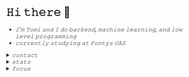 # 𝙷𝚒 𝚝𝚑𝚎𝚛𝚎 👋
- _𝙸'𝚖 𝚃𝚘𝚖𝚒 𝚊𝚗𝚍 𝙸 𝚍𝚘 𝚋𝚊𝚌𝚔𝚎𝚗𝚍, 𝚖𝚊𝚌𝚑𝚒𝚗𝚎 𝚕𝚎𝚊𝚛𝚗𝚒𝚗𝚐, 𝚊𝚗𝚍 𝚕𝚘𝚠 𝚕𝚎𝚟𝚎𝚕 𝚙𝚛𝚘𝚐𝚛𝚊𝚖𝚖𝚒𝚗𝚐_ <br/>
- _𝚌𝚞𝚛𝚛𝚎𝚗𝚝𝚕𝚢 𝚜𝚝𝚞𝚍𝚢𝚒𝚗𝚐 𝚊𝚝 𝙵𝚘𝚗𝚝𝚢𝚜 𝚄𝙰𝚂_

<details>
  <summary><i>𝚌𝚘𝚗𝚝𝚊𝚌𝚝</i></summary><br/>
  
  <a href="mailto:t.eckert@student.fontys.nl">mail</a>
  
  <a rel="me" href="https://corteximplant.com/@tomi">mastodon</a>
</details>

<details>
  <summary><i>𝚜𝚝𝚊𝚝𝚜</i></summary><br/>
  
  <img height="200px" src="https://github-readme-stats.vercel.app/api?username=TomiEckert&count_private=true&show_icons=true&theme=dark&line_height=30&hide_border=true" /><img height="200px" src="https://github-readme-stats.vercel.app/api/top-langs/?username=TomiEckert&layout=compact&langs_count=8&theme=dark&hide_border=true" />
</details>

<details>
  <summary><i>𝚏𝚘𝚌𝚞𝚜</i></summary><br/>
  
  [![tom's techno world](https://img.shields.io/badge/Tom's%20Tech-%231DB954.svg?logo=spotify&logoColor=white)](https://open.spotify.com/playlist/6o2RYbAdBXpzXRN5kO2DOO?si=5bs5M_0aQ8uNaj_Jgiefqg)
  
  [![lowkey tech](https://img.shields.io/badge/Lowkey%20Tech-%231DB954.svg?&logo=spotify&logoColor=white)](https://open.spotify.com/playlist/37i9dQZF1DX0r3x8OtiwEM?si=PCseTtNvS_27NFnNmyE_Ww)
  
  [![brain food](https://img.shields.io/badge/Brain%20Food-%231DB954.svg?&logo=spotify&logoColor=white)](https://open.spotify.com/playlist/37i9dQZF1DWXLeA8Omikj7?si=aZYQK7BzQrKp_jj2cKGLzQ)
</details>
